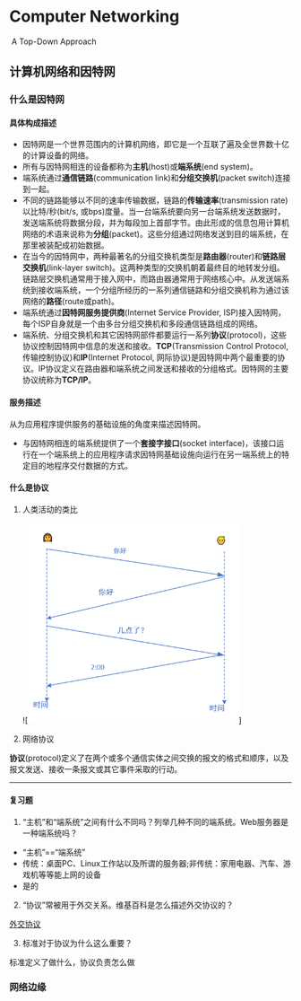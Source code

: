 # Computer Networking

​                                                       A Top-Down Approach

## 计算机网络和因特网

### 什么是因特网

#### 具体构成描述

- 因特网是一个世界范围内的计算机网络，即它是一个互联了遍及全世界数十亿的计算设备的网络。
- 所有与因特网相连的设备都称为**主机**(host)或**端系统**(end system)。
- 端系统通过**通信链路**(communication link)和**分组交换机**(packet switch)连接到一起。
- 不同的链路能够以不同的速率传输数据，链路的**传输速率**(transmission rate)以比特/秒(bit/s, 或bps)度量。当一台端系统要向另一台端系统发送数据时，发送端系统将数据分段，并为每段加上首部字节。由此形成的信息包用计算机网络的术语来说称为**分组**(packet)。这些分组通过网络发送到目的端系统，在那里被装配成初始数据。
- 在当今的因特网中，两种最著名的分组交换机类型是**路由器**(router)和**链路层交换机**(link-layer switch)。这两种类型的交换机朝着最终目的地转发分组。链路层交换机通常用于接入网中，而路由器通常用于网络核心中。从发送端系统到接收端系统，一个分组所经历的一系列通信链路和分组交换机称为通过该网络的**路径**(route或path)。
- 端系统通过**因特网服务提供商**(Internet Service Provider, ISP)接入因特网，每个ISP自身就是一个由多台分组交换机和多段通信链路组成的网络。
- 端系统、分组交换机和其它因特网部件都要运行一系列**协议**(protocol)，这些协议控制因特网中信息的发送和接收。**TCP**(Transmission Control Protocol, 传输控制协议)和**IP**(Internet Protocol, 网际协议)是因特网中两个最重要的协议。IP协议定义在路由器和端系统之间发送和接收的分组格式。因特网的主要协议统称为**TCP/IP**。

#### 服务描述

从为应用程序提供服务的基础设施的角度来描述因特网。

- 与因特网相连的端系统提供了一个**套接字接口**(socket interface)，该接口运行在一个端系统上的应用程序请求因特网基础设施向运行在另一端系统上的特定目的地程序交付数据的方式。

#### 什么是协议

1. 人类活动的类比

   ![<img src="Computer Networking.assets/image-20221203151621619.png" alt="image-20221203151621619" style="zoom:67%;" />]

2. 网络协议

**协议**(protocol)定义了在两个或多个通信实体之间交换的报文的格式和顺序，以及报文发送、接收一条报文或其它事件采取的行动。

---

#### 复习题

1. “主机”和“端系统”之间有什么不同吗？列举几种不同的端系统。Web服务器是一种端系统吗？

- “主机”==“端系统”
- 传统：桌面PC、Linux工作站以及所谓的服务器;非传统：家用电器、汽车、游戏机等等能上网的设备
- 是的

2. “协议”常被用于外交关系。维基百科是怎么描述外交协议的？

[外交协议](https://zh.m.wikipedia.org/zh-hans/%E5%A4%96%E4%BA%A4)

3. 标准对于协议为什么这么重要？

标准定义了做什么，协议负责怎么做

### 网络边缘